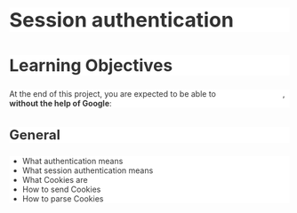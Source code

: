<h1 style="text-align: start;color: rgb(51, 51, 51);background-color: rgb(255, 255, 255);font-size: 36px;">Session authentication</h1>
<h2 style="text-align: start;color: rgb(51, 51, 51);background-color: rgb(255, 255, 255);font-size: 30px;">Learning Objectives</h2>
<p style="text-align: start;color: rgb(51, 51, 51);background-color: rgb(255, 255, 255);font-size: 14px;">At the end of this project, you are expected to be able to <a href="https://intranet.alxswe.com/rltoken/uWXp4VcY3Dd9UzTtc9N5_A" title="explain to anyone" target="_blank" style="color: transparent;">explain to anyone</a>, <strong><strong>without the help of Google</strong></strong>:</p>
<h3 style="text-align: start;color: rgb(51, 51, 51);background-color: rgb(255, 255, 255);font-size: 24px;">General</h3>
<ul style="text-align: start;color: rgb(51, 51, 51);background-color: rgb(255, 255, 255);font-size: 14px;">
    <li>What authentication means</li>
    <li>What session authentication means</li>
    <li>What Cookies are</li>
    <li>How to send Cookies</li>
    <li>How to parse Cookies</li>
</ul>